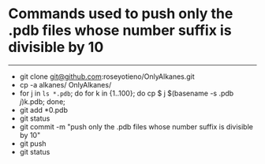 # Commands used to push only the .pdb files whose number suffix is divisible by 10
---

- git clone git@github.com:roseyotieno/OnlyAlkanes.git
- cp -a alkanes/ OnlyAlkanes/
- for j in `ls *.pdb`; do for k in {1..100}; do cp $ j $(basename -s .pdb $j)$k.pdb; done; 
- git add *0.pdb
- git status
- git commit -m "push only the .pdb files whose number suffix is divisible by 10"
- git push
- git status
